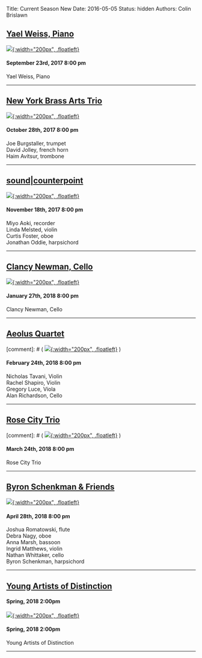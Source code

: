 Title: Current Season New
Date: 2016-05-05
Status: hidden
Authors: Colin Brislawn
<!--
Template: article_list
Status: hidden
-->

## [Yael Weiss, Piano]({filename}/2017-2018/YaelWeiss.md)

[![ ]({filename}/images/2017-2018/yael-weiss-piano-400.jpg){:width="200px", .floatleft}]({filename}/2017-2018/YaelWeiss.md)
#### September 23rd, 2017 8:00 pm

Yael Weiss, Piano

---

## [New York Brass Arts Trio]({filename}/2017-2018/NewYorkBrassArtsTrio.md)

[![ ]({filename}/images/2017-2018/new-york-brass-arts-trio-400.jpg){:width="200px", .floatleft}]({filename}/2017-2018/NewYorkBrassArtsTrio.md)
#### October 28th, 2017 8:00 pm

Joe Burgstaller, trumpet <br>
David Jolley, french horn <br>
Haim Avitsur, trombone  

---

## [sound|counterpoint]({filename}/2017-2018/SoundCounterpoint.md)

[![ ]({filename}/images/2017-2018/soundcounterpoint-400.jpg){:width="200px", .floatleft}]({filename}/2017-2018/SoundCounterpoint.md)
#### November 18th, 2017 8:00 pm

Miyo Aoki, recorder <br>
Linda Melsted, violin <br>
Curtis Foster, oboe <br>
Jonathan Oddie, harpsichord

---

## [Clancy Newman, Cello]({filename}/2017-2018/ClancyNewman.md)

[![ ]({filename}/images/2017-2018/clancy-newman-cello-400.jpg){:width="200px", .floatleft}]({filename}/2017-2018/ClancyNewman.md)
#### January 27th, 2018 8:00 pm

Clancy Newman, Cello

---

## [Aeolus Quartet]({filename}/2017-2018/AeolusQuartet.md)

[comment]: # (  [![ ]({filename}/images/2017-2018/clancy-newman-cello-400.jpg){:width="200px", .floatleft}]({filename}/2017-2018/AeolusQuartet.md)   )
#### February 24th, 2018 8:00 pm

Nicholas Tavani, Violin <br>
Rachel Shapiro, Violin <br>
Gregory Luce, Viola <br>
Alan Richardson, Cello

---

## [Rose City Trio]({filename}/2017-2018/RoseCityTrio.md)

[comment]: # (   [![ ]({filename}/images/2017-2018/clancy-newman-cello-400.jpg){:width="200px", .floatleft}]({filename}/2017-2018/RoseCityTrio.md)  )
#### March 24th, 2018 8:00 pm

Rose City Trio

---

## [Byron Schenkman & Friends]({filename}/2017-2018/ByronSchenkman.md)

[![ ]({filename}/images/2017-2018/byron-schenkman-2018-400.jpg){:width="200px", .floatleft}]({filename}/2017-2018/ByronSchenkman.md)
#### April 28th, 2018 8:00 pm

Joshua Romatowski, flute <br>
Debra Nagy, oboe <br>
Anna Marsh, bassoon <br>
Ingrid Matthews, violin <br>
Nathan Whittaker, cello <br>
Byron Schenkman, harpsichord

---


## [Young Artists of Distinction]({filename}/2017-2018/YoungArtists2018.md)


#### Spring, 2018 2:00pm

[![ ]({filename}/images/2017-2018/YoungArtists400.jpg){:width="200px", .floatleft}]({filename}/2017-2018/YoungArtists2018.md)
#### Spring, 2018 2:00pm

Young Artists of Distinction

---
